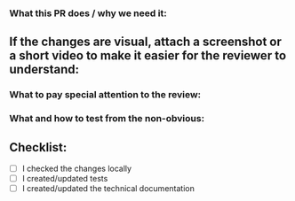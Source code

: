 ### What this PR does / why we need it:


## If the changes are visual, attach a screenshot or a short video to make it easier for the reviewer to understand:


### What to pay special attention to the review:


### What and how to test from the non-obvious:


## Checklist:

- [ ]  I checked the changes locally
- [ ]  I created/updated tests
- [ ]  I created/updated the technical documentation
